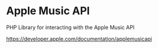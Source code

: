 # Apple Music API
PHP Library for interacting with the Apple Music API

https://developer.apple.com/documentation/applemusicapi
